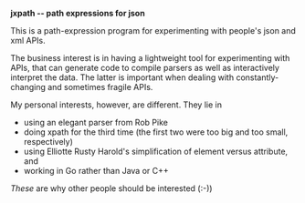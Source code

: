 **jxpath -- path expressions for json**

This is a path-expression program for experimenting with
people's json and xml APIs.

The business interest is in having a lightweight tool
for experimenting with APIs, that can generate code
to compile parsers as well as interactively interpret
the data. The latter is important when dealing
with constantly-changing and sometimes fragile APIs.

My personal interests, however, are different. They lie in
* using an elegant parser from Rob Pike
* doing xpath for the third time (the first two were too
big and too small, respectively)
* using Elliotte Rusty Harold's simplification of element
versus attribute, and
* working in Go rather than Java or C++

_These_ are why other people should be interested (:-))
